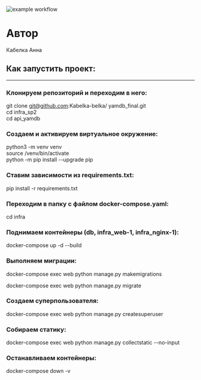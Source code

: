 ![example workflow](https://github.com/CreedOfFear/yamdb_final/actions/workflows/yamdb_workflow.yml/badge.svg)

#  Автор
Кабелка Анна

## Как запустить проект:
______
### Клонируем репозиторий и переходим в него:
git clone git@github.com:Kabelka-belka/
yamdb_final.git   
cd infra_sp2   
cd api_yamdb

### Создаем и активируем виртуальное окружение:

python3 -m venv venv   
source /venv/bin/activate    
python -m pip install --upgrade pip

### Ставим зависимости из requirements.txt:
pip install -r requirements.txt

### Переходим в папку с файлом docker-compose.yaml:
cd infra

### Поднимаем контейнеры (db, infra_web-1, infra_nginx-1):
docker-compose up -d --build

### Выполняем миграции:
docker-compose exec web python manage.py makemigrations

docker-compose exec web python manage.py migrate

### Создаем суперпользователя:
docker-compose exec web python manage.py createsuperuser

### Собираем статику:
docker-compose exec web python manage.py collectstatic --no-input

### Останавливаем контейнеры:
docker-compose down -v